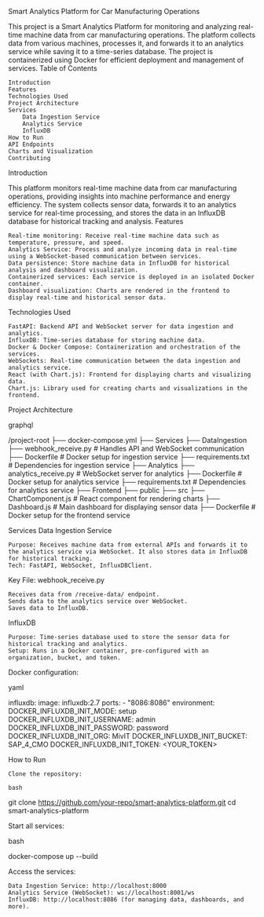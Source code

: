 Smart Analytics Platform for Car Manufacturing Operations

This project is a Smart Analytics Platform for monitoring and analyzing real-time machine data from car manufacturing operations. The platform collects data from various machines, processes it, and forwards it to an analytics service while saving it to a time-series database. The project is containerized using Docker for efficient deployment and management of services.
Table of Contents

    Introduction
    Features
    Technologies Used
    Project Architecture
    Services
        Data Ingestion Service
        Analytics Service
        InfluxDB
    How to Run
    API Endpoints
    Charts and Visualization
    Contributing

Introduction

This platform monitors real-time machine data from car manufacturing operations, providing insights into machine performance and energy efficiency. The system collects sensor data, forwards it to an analytics service for real-time processing, and stores the data in an InfluxDB database for historical tracking and analysis.
Features

    Real-time monitoring: Receive real-time machine data such as temperature, pressure, and speed.
    Analytics Service: Process and analyze incoming data in real-time using a WebSocket-based communication between services.
    Data persistence: Store machine data in InfluxDB for historical analysis and dashboard visualization.
    Containerized services: Each service is deployed in an isolated Docker container.
    Dashboard visualization: Charts are rendered in the frontend to display real-time and historical sensor data.

Technologies Used

    FastAPI: Backend API and WebSocket server for data ingestion and analytics.
    InfluxDB: Time-series database for storing machine data.
    Docker & Docker Compose: Containerization and orchestration of the services.
    WebSockets: Real-time communication between the data ingestion and analytics service.
    React (with Chart.js): Frontend for displaying charts and visualizing data.
    Chart.js: Library used for creating charts and visualizations in the frontend.

Project Architecture

graphql

/project-root
   ├── docker-compose.yml
   ├── Services
       ├── DataIngestion
           ├── webhook_receive.py  # Handles API and WebSocket communication
           ├── Dockerfile          # Docker setup for ingestion service
           ├── requirements.txt    # Dependencies for ingestion service
       ├── Analytics
           ├── analytics_receive.py  # WebSocket server for analytics
           ├── Dockerfile            # Docker setup for analytics service
           ├── requirements.txt      # Dependencies for analytics service
       ├── Frontend
           ├── public
           ├── src
               ├── ChartComponent.js  # React component for rendering charts
               ├── Dashboard.js       # Main dashboard for displaying sensor data
           ├── Dockerfile            # Docker setup for the frontend service

Services
Data Ingestion Service

    Purpose: Receives machine data from external APIs and forwards it to the analytics service via WebSocket. It also stores data in InfluxDB for historical tracking.
    Tech: FastAPI, WebSocket, InfluxDBClient.

Key File: webhook_receive.py

    Receives data from /receive-data/ endpoint.
    Sends data to the analytics service over WebSocket.
    Saves data to InfluxDB.

InfluxDB

    Purpose: Time-series database used to store the sensor data for historical tracking and analytics.
    Setup: Runs in a Docker container, pre-configured with an organization, bucket, and token.

Docker configuration:

yaml

influxdb:
  image: influxdb:2.7
  ports:
    - "8086:8086"
  environment:
    DOCKER_INFLUXDB_INIT_MODE: setup
    DOCKER_INFLUXDB_INIT_USERNAME: admin
    DOCKER_INFLUXDB_INIT_PASSWORD: password
    DOCKER_INFLUXDB_INIT_ORG: MivIT
    DOCKER_INFLUXDB_INIT_BUCKET: SAP_4_CMO
    DOCKER_INFLUXDB_INIT_TOKEN: <YOUR_TOKEN>

How to Run

    Clone the repository:

    bash

git clone https://github.com/your-repo/smart-analytics-platform.git
cd smart-analytics-platform

Start all services:

bash

docker-compose up --build

Access the services:

    Data Ingestion Service: http://localhost:8000
    Analytics Service (WebSocket): ws://localhost:8001/ws
    InfluxDB: http://localhost:8086 (for managing data, dashboards, and more).
